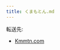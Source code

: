 ```yaml
---
title: くまもとん.md
---
```

<div>

転送先:

-   [Kmmtn.com](/Kmmtn.com "Kmmtn.com")

</div>

<div>

</div>
